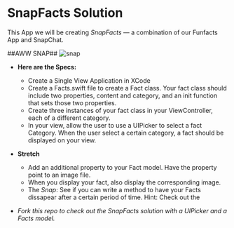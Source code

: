 # SnapFacts Solution

This App we will be creating *SnapFacts* — a combination of our Funfacts App and SnapChat.

##AWW SNAP##
![snap](http://i.giphy.com/rNAzrokXXIeR2.gif)


+ **Here are the Specs:**
  * Create a Single View Application in XCode
  * Create a Facts.swift file to create a Fact class.  Your fact class should include two properties, content and        category, and an init function that sets those two properties.
  * Create three instances of your fact class in your ViewController, each of a different category.
  * In your view, allow the user to use a UIPicker to select a fact Category.  When the user select a certain category, a fact should be displayed on your view.  
  
+ **Stretch**
  * Add an additional property to your Fact model.  Have the property point to an image file.
  * When you display your fact, also display the corresponding image.
  * The *Snap*: See if you can write a method to have your Facts dissapear after a certain period of time.  Hint:        Check out the
 

+ *Fork this repo to check out the SnapFacts solution with a UIPicker and a Facts model.* 


